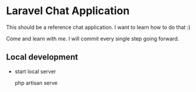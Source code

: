 # Laravel Chat Application

This should be a reference chat application. I want to learn how to do that :)

Come and learn with me. I will commit every single step going forward.

## Local development

- start local server

    php artisan serve
